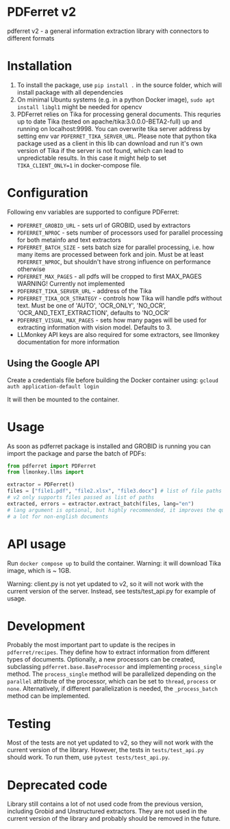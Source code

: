 # PDFerret v2

pdferret v2 - a general information extraction library with connectors to different formats

# Installation

1. To install the package, use `pip install .` in the source folder, which will install package with all dependencies
2. On minimal Ubuntu systems (e.g. in a python Docker image), `sudo apt install libgl1` might be needed for opencv
3. PDFerret relies on Tika for processing general documents. This requries up to date Tika (tested on apache/tika:3.0.0.0-BETA2-full) up and running on localhost:9998. You can overwrite tika server address by setting env var `PDFERRET_TIKA_SERVER_URL`.
Please note that python tika package used as a client in this lib can download and run it's own version of Tika if the server is not found, which can lead to unpredictable results. In this case it might help to set `TIKA_CLIENT_ONLY=1` in docker-compose file.

# Configuration

Following env variables are supported to configure PDFerret:
- `PDFERRET_GROBID_URL` - sets url of GROBID, used by extractors
- `PDFERRET_NPROC` - sets number of processors used for parallel processing for both metainfo and text extractors
- `PDFERRET_BATCH_SIZE` - sets batch size for parallel processing, i.e. how many items are processed between fork and join. Must be at least `PDFERRET_NPROC`, but shouldn't have strong influence on performance otherwise
- `PDFERRET_MAX_PAGES` - all pdfs will be cropped to first MAX_PAGES WARNING! Currently not implemented
- `PDFERRET_TIKA_SERVER_URL` - address of the Tika
- `PDFERRET_TIKA_OCR_STRATEGY` - controls how Tika will handle pdfs without text. Must be one of 'AUTO', 'OCR_ONLY', 'NO_OCR', 'OCR_AND_TEXT_EXTRACTION', defaults to 'NO_OCR'
- `PDFERRET_VISUAL_MAX_PAGES` - sets how many pages will be used for extracting information with vision model. Defaults to 3.
- LLMonkey API keys are also required for some extractors, see llmonkey documentation for more information

## Using the Google API

Create a credentials file before building the Docker container using:
`gcloud auth application-default login`

It will then be mounted to the container.

# Usage

As soon as pdferret package is installed and GROBID is running you can import the package and parse the batch of PDFs:

```python
from pdferret import PDFerret
from llmonkey.llms import

extractor = PDFerret()
files = ["file1.pdf", "file2.xlsx", "file3.docx"] # list of file paths
# v2 only supports files passed as list of paths
extracted, errors = extractor.extract_batch(files, lang="en")
# lang argument is optional, but highly recommended, it improves the quality of the results
# a lot for non-english documents
```

# API usage

Run `docker compose up` to build the container. Warning: it will download Tika image, which is ~ 1GB.

Warning: client.py is not yet updated to v2, so it will not work with the current version of the server. Instead, see
tests/test_api.py for example of usage.

# Development
Probably the most important part to update is the recipes in `pdferret/recipes`. They define how to extract information from different types of documents. Optionally, a new processors can be created, subclassing `pdferret.base.BaseProcessor` and implementing `process_single` method. The `process_single` method will be parallelized depending on the `parallel` attribute of the processor, which can be set to `thread`, `process` or `none`. Alternatively, if different parallelization is needed, the `_process_batch` method can be implemented.

# Testing

Most of the tests are not yet updated to v2, so they will not work with the current version of the library. However, the tests in `tests/test_api.py` should work. To run them, use `pytest tests/test_api.py`.

# Deprecated code

Library still contains a lot of not used code from the previous version, including Grobid and Unstructured extractors.
They are not used in the current version of the library and probably should be removed in the future.
